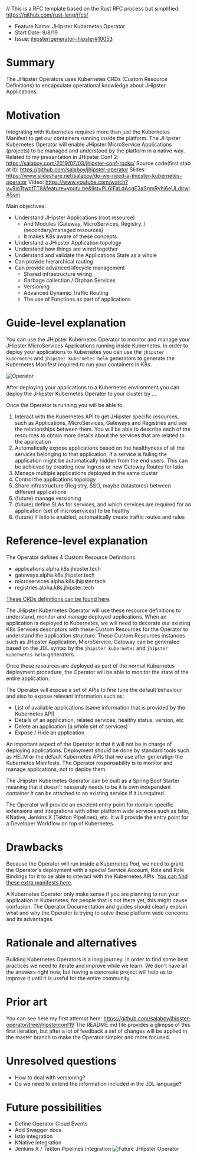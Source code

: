 // This is a RFC template based on the Rust RFC process but simplified: https://github.com/rust-lang/rfcs/

- Feature Name: JHipster Kubernetes Operator
- Start Date: 8/8/19
- Issue: [jhipster/generator-jhipster#10053](https://github.com/jhipster/generator-jhipster/10053)

# Summary
[summary]: #summary

The JHipster Operators uses Kubernetes CRDs (Custom Resource Definitions) to encapsulate operational knowledge about JHipster Applications. 

# Motivation
[motivation]: #motivation

Integrating with Kubernetes requires more than just the Kubernetes Manifest to get our containers running inside the platform. The JHipster Kubernetes Operator will enable JHipster MicroService Applications (projects) to be managed and understood by the platform in a native way.
Related to my presentation in JHipster Conf 2: https://salaboy.com/2019/07/03/jhipster-conf-rocks/
Source code(first stab at it): https://github.com/salaboy/jhipster-operator
Slides: https://www.slideshare.net/salaboy/do-we-need-a-jhipster-kubernetes-operator
Video: https://www.youtube.com/watch?v=9iqTtwptTT8&feature=youtu.be&list=PL6IFaLdAcgE3aSgmRyhi6eULdlrwjA5sm

Main objectives: 
- Understand JHipster Applications (root resource)
  - And Modules (Gateway, MicroServices, Registry..) (secondary/managed resources)
  - It makes K8s aware of these concepts
- Understand a JHipster Application topology
- Understand how things are wired together
- Understand and validate the Applications State as a whole
- Can provide hierarchical routing
- Can provide advanced lifecycle management
  - Shared infrastructure wiring
  - Garbage collection / Orphan Services
  - Versioning
  - Advanced Dynamic Traffic Routing
  - The use of Functions as part of applications


# Guide-level explanation
[guide-level-explanation]: #guide-level-explanation

You can use the JHipster Kubernetes Operator to monitor and manage your JHipster MicroServices Applications running inside Kubernetes.
In order to deploy your applications to Kubernetes you can use the `jhipster kubernetes` and `jhipster kubernetes-helm` generators to generate the Kubernetes Manifest required to run your containers in K8s. 

![Operator](imgs/jhipster-operator.png "Operator")

After deploying your applications to a Kubernetes environment you can deploy the JHipster Kubernetes Operator to your cluster by ...

Once the Operator is running you will be able to:
1) Interact with the Kubernetes API to get JHipster specific resources, such as Applications, MicroServices, Gateways and Registries and see the relationships between them. You will be able to describe each of the resources to obtain more details about the services that are related to the application
2) Automatically expose applications based on the healthyness of all the services belonging to that application, if a service is failing the application might be automatically hidden from the end users. This can be achieved by creating new Ingress or new Gateway Routes for Istio
3) Manage multiple applications deployed in the same cluster
4) Control the applications topology
5) Share infrastructure (Registry, SSO, maybe datastores) between different applications 
6) (future) manage versioning
7) (future) define SLAs for services, and which services are required for an application (set of microservices) to be healthy
8) (future) if Istio is enabled, automatically create traffic routes and rules


# Reference-level explanation
[reference-level-explanation]: #reference-level-explanation

The Operator defines 4 Custom Resource Definitions:
- applications.alpha.k8s.jhipster.tech
- gateways.alpha.k8s.jhipster.tech
- microservices.alpha.k8s.jhipster.tech
- registries.alpha.k8s.jhipster.tech

[These CRDs definitions can be found here](https://github.com/salaboy/jhipster-operator/tree/master/kubernetes/deploy/crds).

The JHipster Kubernetes Operator will use these resource definitions to understand, monitor and manage deployed applications. When an application is deployed to Kubernetes, we will need to decorate our existing K8s Services descriptors with these Custom Resources for the Operator to understand the application structure. These Custom Resources instances such as JHipster Application, MicroService, Gateway can be generated based on the JDL syntax by the `jhipster kubernetes` and `jhipster kubernetes-helm` generators. 

Once these resources are deployed as part of the normal Kubernetes deployment procedure, the Operator will be able to monitor the state of the entire application. 

The Operator will expose a set of APIs to fine tune the default behaviour and also to expose relevant information such as:
- List of available applications (same information that is provided by the Kubernetes API)
- Details of an application, related services, healthy status, version, etc
- Delete an application (a whole set of services)
- Expose / Hide an application

An important aspect of the Operator is that it will not be in charge of deploying applications. Deployment should be done by standard tools such as HELM or the default Kubernetes APIs that we use after generatign the Kubernetes Manifests. The Operator responsability is to monitor and manage applications, not to deploy them. 

The JHipster Kubernetes Operator can be built as a Spring Boot Starter meaning that it doesn't nesseraly needs to be it is own independent container it can be attached to an existing service if it is required.

The Operator will provide an excelent entry point for domain specific extensions and integrations with other platform wide services such as Istio, KNative, Jenkins X (Tekton Pipelines), etc. It will provide the entry point for a Developer Workflow on top of Kubernetes. 


# Drawbacks
[drawbacks]: #drawbacks

Because the Operator will run inside a Kubernetes Pod, we need to grant the Operator's deployment with a special Service Account, Role and Role Bindings for it to be able to 
interact with the Kubernetes APIs. [You can find these extra manifests here](https://github.com/salaboy/jhipster-operator/tree/master/kubernetes/deploy).

A Kubernetes Operator only make sense if you are planning to run your application in Kubernetes, for people that is not there yet, this might cause confusion. The Operator Documentation and guides should clearly explain what and why the Operator is trying to solve these platform wide concerns and its advantages. 


# Rationale and alternatives
[rationale-and-alternatives]: #rationale-and-alternatives

Building Kubernetes Operators is a long journey. In order to find some best practices we need to iterate and improve while we learn. We don't have all the answers right now, but having a concreate project will help us to improve it until it is useful for the entire community. 

# Prior art
[prior-art]: #prior-art

You can see here my first attempt here: https://github.com/salaboy/jhipster-operator/tree/jhipsterconf19
The README.md file provides a glimpse of this first iteration, but after a lot of feedback a set of changes will be applied in the master branch to make the Operator simpler and more focused. 


# Unresolved questions
[unresolved-questions]: #unresolved-questions

- How to deal with versioning?
- Do we need to extend the information included in the JDL language? 

# Future possibilities
[future-possibilities]: #future-possibilities

- Define Operator Cloud Events
- Add Swagger docs
- Istio integration
- KNative integration
- Jenkins X / Tekton Pipelines integration
![Future JHipster Operator](imgs/jhipster-operator-future.png "Future JHipster Operator is here!")
